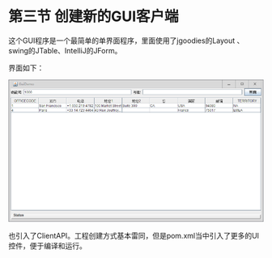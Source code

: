 # 第三节 创建新的GUI客户端

这个GUI程序是一个最简单的单界面程序，里面使用了jgoodies的Layout 、swing的JTable、IntelliJ的JForm。

界面如下：

![](/assets/05.png)

也引入了ClientAPI。工程创建方式基本雷同，但是pom.xml当中引入了更多的UI控件，便于编译和运行。

